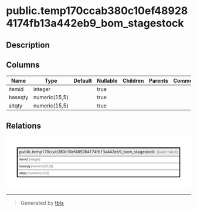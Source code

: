 # public.temp170ccab380c10ef489284174fb13a442eb9_bom_stagestock

## Description

## Columns

| Name | Type | Default | Nullable | Children | Parents | Comment |
| ---- | ---- | ------- | -------- | -------- | ------- | ------- |
| itemid | integer |  | true |  |  |  |
| baseqty | numeric(15,5) |  | true |  |  |  |
| altqty | numeric(15,5) |  | true |  |  |  |

## Relations

![er](public.temp170ccab380c10ef489284174fb13a442eb9_bom_stagestock.svg)

---

> Generated by [tbls](https://github.com/k1LoW/tbls)
